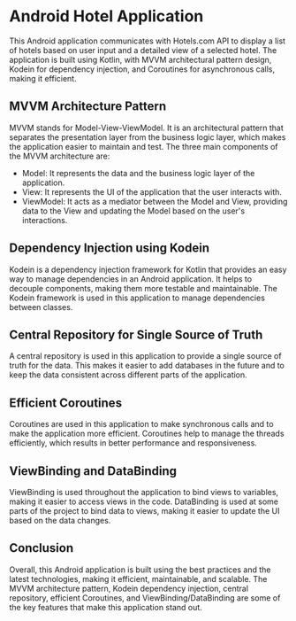 <h1>Android Hotel Application</h1>
<p>This Android application communicates with Hotels.com API to display a list of hotels based on user input and a detailed view of a selected hotel. The application is built using Kotlin, with MVVM architectural pattern design, Kodein for dependency injection, and Coroutines for asynchronous calls, making it efficient.</p>
<h2>MVVM Architecture Pattern</h2>
<p>MVVM stands for Model-View-ViewModel. It is an architectural pattern that separates the presentation layer from the business logic layer, which makes the application easier to maintain and test. The three main components of the MVVM architecture are:</p>
<ul>
  <li>Model: It represents the data and the business logic layer of the application.</li>
  <li>View: It represents the UI of the application that the user interacts with.</li>
  <li>ViewModel: It acts as a mediator between the Model and View, providing data to the View and updating the Model based on the user's interactions.</li>
</ul>
<h2>Dependency Injection using Kodein</h2>
<p>Kodein is a dependency injection framework for Kotlin that provides an easy way to manage dependencies in an Android application. It helps to decouple components, making them more testable and maintainable. The Kodein framework is used in this application to manage dependencies between classes.</p>
<h2>Central Repository for Single Source of Truth</h2>
<p>A central repository is used in this application to provide a single source of truth for the data. This makes it easier to add databases in the future and to keep the data consistent across different parts of the application.</p>
<h2>Efficient Coroutines</h2>
<p>Coroutines are used in this application to make synchronous calls and to make the application more efficient. Coroutines help to manage the threads efficiently, which results in better performance and responsiveness.</p>
<h2>ViewBinding and DataBinding</h2>
<p>ViewBinding is used throughout the application to bind views to variables, making it easier to access views in the code. DataBinding is used at some parts of the project to bind data to views, making it easier to update the UI based on the data changes.</p>
<h2>Conclusion</h2>
<p>Overall, this Android application is built using the best practices and the latest technologies, making it efficient, maintainable, and scalable. The MVVM architecture pattern, Kodein dependency injection, central repository, efficient Coroutines, and ViewBinding/DataBinding are some of the key features that make this application stand out.</p>




